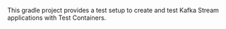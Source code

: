 This gradle project provides a test setup to create and test Kafka Stream applications with Test Containers.

